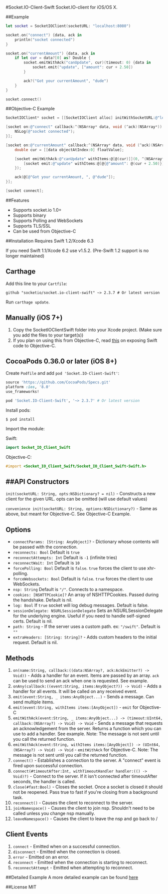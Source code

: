 #Socket.IO-Client-Swift
Socket.IO-client for iOS/OS X.

##Example
```swift
let socket = SocketIOClient(socketURL: "localhost:8080")

socket.on("connect") {data, ack in
    println("socket connected")
}

socket.on("currentAmount") {data, ack in
    if let cur = data?[0] as? Double {
        socket.emitWithAck("canUpdate", cur)(timeout: 0) {data in
            socket.emit("update", ["amount": cur + 2.50])
        }

        ack?("Got your currentAmount", "dude")
    }
}

socket.connect()
```

##Objective-C Example
```objective-c
SocketIOClient* socket = [[SocketIOClient alloc] initWithSocketURL:@"localhost:8080" options:nil];

[socket on:@"connect" callback:^(NSArray* data, void (^ack)(NSArray*)) {
    NSLog(@"socket connected");
}];

[socket on:@"currentAmount" callback:^(NSArray* data, void (^ack)(NSArray*)) {
    double cur = [[data objectAtIndex:0] floatValue];

    [socket emitWithAck:@"canUpdate" withItems:@[@(cur)]](0, ^(NSArray* data) {
        [socket emit:@"update" withItems:@[@{@"amount": @(cur + 2.50)}]];
    });

    ack(@[@"Got your currentAmount, ", @"dude"]);
}];

[socket connect];

```

##Features
- Supports socket.io 1.0+
- Supports binary
- Supports Polling and WebSockets
- Supports TLS/SSL
- Can be used from Objective-C

##Installation
Requires Swift 1.2/Xcode 6.3

If you need Swift 1.1/Xcode 6.2 use v1.5.2. (Pre-Swift 1.2 support is no longer maintained)

Carthage
-----------------
Add this line to your `Cartfile`:
```
github "socketio/socket.io-client-swift" ~> 2.3.7 # Or latest version
```

Run `carthage update`.

Manually (iOS 7+)
-----------------
1. Copy the SocketIOClientSwift folder into your Xcode project. (Make sure you add the files to your target(s))
2. If you plan on using this from Objective-C, read [this](https://developer.apple.com/library/ios/documentation/Swift/Conceptual/BuildingCocoaApps/MixandMatch.html) on exposing Swift code to Objective-C.

CocoaPods 0.36.0 or later (iOS 8+)
------------------
Create `Podfile` and add `pod 'Socket.IO-Client-Swift'`:

```ruby
source 'https://github.com/CocoaPods/Specs.git'
platform :ios, '8.0'
use_frameworks!

pod 'Socket.IO-Client-Swift', '~> 2.3.7' # Or latest version
```

Install pods:

```
$ pod install
```

Import the module:

Swift:
```swift
import Socket_IO_Client_Swift
```

Objective-C:
```Objective-C
#import <Socket_IO_Client_Swift/Socket_IO_Client_Swift-Swift.h>
```

##API
Constructors
-----------
`init(socketURL: String, opts:NSDictionary? = nil)` - Constructs a new client for the given URL. opts can be omitted (will use default values)

`convenience init(socketURL: String, options:NSDictionary?)` - Same as above, but meant for Objective-C. See Objective-C Example.

Options
-------
- `connectParams: [String: AnyObject]?` - Dictionary whose contents will be passed with the connection.
- `reconnects: Bool` Default is `true`
- `reconnectAttempts: Int` Default is `-1` (infinite tries)
- `reconnectWait: Int` Default is `10`
- `forcePolling: Bool` Default is `false`. `true` forces the client to use xhr-polling.
- `forceWebsockets: Bool` Default is `false`. `true` forces the client to use WebSockets.
- `nsp: String` Default is `"/"`. Connects to a namespace.
- `cookies: [NSHTTPCookie]?` An array of NSHTTPCookies. Passed during the handshake. Default is nil.
- `log: Bool` If `true` socket will log debug messages. Default is false.
- `sessionDelegate: NSURLSessionDelegate` Sets an NSURLSessionDelegate for the underlying engine. Useful if you need to handle self-signed certs. Default is nil.
- `path: String` - If the server uses a custom path. ex: `"/swift"`. Default is `""`
- `extraHeaders: [String: String]?` - Adds custom headers to the initial request. Default is nil.

Methods
-------
1. `on(name:String, callback:((data:NSArray?, ack:AckEmitter?) -> Void))` - Adds a handler for an event. Items are passed by an array. `ack` can be used to send an ack when one is requested. See example.
2. `onAny(callback:((event:String, items:AnyObject?)) -> Void)` - Adds a handler for all events. It will be called on any received event.
3. `emit(event:String, _ items:AnyObject...)` - Sends a message. Can send multiple items.
4. `emit(event:String, withItems items:[AnyObject])` - `emit` for Objective-C
5. `emitWithAck(event:String, _ items:AnyObject...) -> (timeout:UInt64, callback:(NSArray?) -> Void) -> Void` - Sends a message that requests an acknowledgement from the server. Returns a function which you can use to add a handler. See example. Note: The message is not sent until you call the returned function.
6. `emitWithAck(event:String, withItems items:[AnyObject]) -> (UInt64, (NSArray?) -> Void) -> Void` - `emitWithAck` for Objective-C. Note: The message is not sent until you call the returned function.
7. `connect()` - Establishes a connection to the server. A "connect" event is fired upon successful connection.
8. `connect(#timeoutAfter:Int, withTimeoutHandler handler:(() -> Void)?)` - Connect to the server. If it isn't connected after timeoutAfter seconds, the handler is called.
9. `close(#fast:Bool)` - Closes the socket. Once a socket is closed it should not be reopened. Pass true to fast if you're closing from a background task.
10. `reconnect()` - Causes the client to reconnect to the server.
11. `joinNamespace()` - Causes the client to join nsp. Shouldn't need to be called unless you change nsp manually.
12. `leaveNamespace()` - Causes the client to leave the nsp and go back to /

Client Events
------
1. `connect` - Emitted when on a successful connection.
2. `disconnect` - Emitted when the connection is closed.
3. `error` - Emitted on an error.
4. `reconnect` - Emitted when the connection is starting to reconnect.
5. `reconnectAttempt` - Emitted when attempting to reconnect.

##Detailed Example
A more detailed example can be found [here](https://github.com/nuclearace/socket.io-client-swift-example)

##License
MIT
